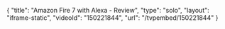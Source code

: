 {
    "title": "Amazon Fire 7 with Alexa - Review",
    "type": "solo",
    "layout": "iframe-static",
    "videoId": "150221844",
    "url": "\/tvpembed\/150221844"
}